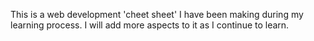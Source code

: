This is a web development 'cheet sheet' I have been making during my learning process. I will add more aspects to it as I continue to learn.

